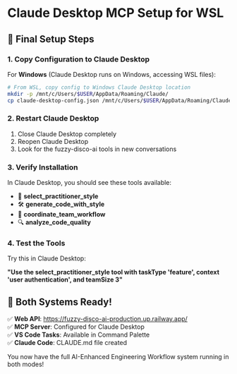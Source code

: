 # Claude Desktop MCP Setup for WSL

## 🎯 Final Setup Steps

### 1. Copy Configuration to Claude Desktop

For **Windows** (Claude Desktop runs on Windows, accessing WSL files):

```bash
# From WSL, copy config to Windows Claude Desktop location
mkdir -p /mnt/c/Users/$USER/AppData/Roaming/Claude/
cp claude-desktop-config.json /mnt/c/Users/$USER/AppData/Roaming/Claude/claude_desktop_config.json
```

### 2. Restart Claude Desktop

1. Close Claude Desktop completely
2. Reopen Claude Desktop
3. Look for the fuzzy-disco-ai tools in new conversations

### 3. Verify Installation

In Claude Desktop, you should see these tools available:

- 🎯 **select_practitioner_style**
- 🛠️ **generate_code_with_style**  
- 👥 **coordinate_team_workflow**
- 🔍 **analyze_code_quality**

### 4. Test the Tools

Try this in Claude Desktop:

**"Use the select_practitioner_style tool with taskType 'feature', context 'user authentication', and teamSize 3"**

## 🚀 Both Systems Ready!

✅ **Web API**: https://fuzzy-disco-ai-production.up.railway.app/  
✅ **MCP Server**: Configured for Claude Desktop  
✅ **VS Code Tasks**: Available in Command Palette  
✅ **Claude Code**: CLAUDE.md file created  

You now have the full AI-Enhanced Engineering Workflow system running in both modes!
